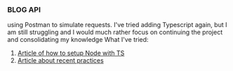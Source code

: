 ### BLOG API

using Postman to simulate requests.
I've tried adding Typescript again, but I am still struggling and I would much rather focus on continuing the project and consolidating my knowledge 
What I've tried: 
1. [Article of how to setup Node with TS](https://blog.logrocket.com/how-to-set-up-node-typescript-express/)
2. [Article about recent practices](https://fireship.io/lessons/typescript-nodejs-setup/)